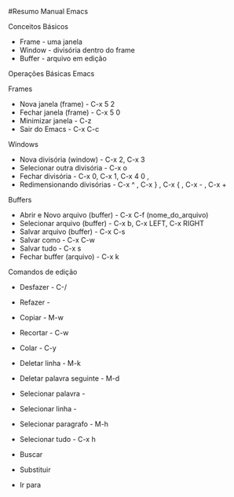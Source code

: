 #Resumo Manual Emacs

Conceitos Básicos
- Frame - uma janela
- Window - divisória dentro do frame
- Buffer - arquivo em edição

Operações Básicas Emacs

Frames
- Nova janela (frame) - C-x 5 2
- Fechar janela (frame) - C-x 5 0
- Minimizar janela - C-z
- Sair do Emacs - C-x C-c

Windows
- Nova divisória (window) - C-x 2, C-x 3
- Selecionar outra divisória - C-x o
- Fechar divisória - C-x 0, C-x 1, C-x 4 0 , 
- Redimensionando divisórias - C-x ^ , C-x } , C-x { , C-x - , C-x +

Buffers
- Abrir e Novo arquivo (buffer) - C-x C-f (nome_do_arquivo)
- Selecionar arquivo (buffer) - C-x b, C-x LEFT, C-x RIGHT
- Salvar arquivo (buffer) - C-x C-s
- Salvar como - C-x C-w
- Salvar tudo - C-x s
- Fechar buffer (arquivo) - C-x k

Comandos de edição
- Desfazer - C-/
- Refazer - 
- Copiar - M-w
- Recortar - C-w
- Colar - C-y
- Deletar linha - M-k
- Deletar palavra seguinte - M-d

- Selecionar palavra - 
- Selecionar linha - 
- Selecionar paragrafo - M-h
- Selecionar tudo - C-x h

- Buscar
- Substituir
- Ir para
